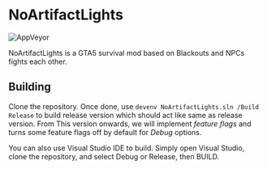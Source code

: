 # NoArtifactLights
![AppVeyor](https://img.shields.io/appveyor/build/rcdraft/noartifactlights?logo=appveyor&style=flat-square)

NoArtifactLights is a GTA5 survival mod based on Blackouts and NPCs fights each other.

## Building

Clone the repository. Once done, use `devenv NoArtifactLights.sln /Build Release` to build release version which should act like same as release version. From This version onwards, we will implement *feature flags* and turns some feature flags off by default for *Debug* options.

You can also use Visual Studio IDE to build. Simply open Visual Studio, clone the repository, and select Debug or Release, then BUILD.
